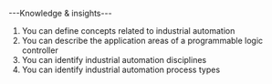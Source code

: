 ---Knowledge & insights---

1. You can define concepts related to industrial automation
2. You can describe the application areas of a programmable logic controller
3. You can identify industrial automation disciplines
4. You can identify industrial automation process types
